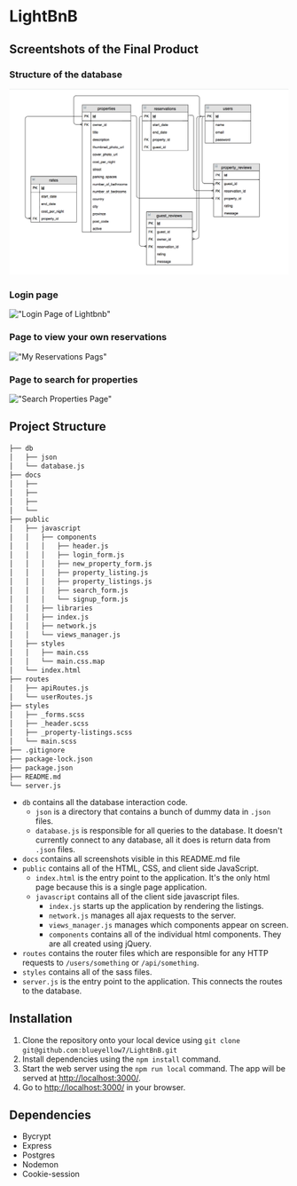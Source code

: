 # LightBnB

## Screentshots of the Final Product
### Structure of the database
!["Databse ERD"](https://raw.githubusercontent.com/blueyellow7/LightBnB/main/LightBnB_WebApp/docs/lightbnb_ERD.png)
### Login page
!["Login Page of Lightbnb"](https://raw.githubusercontent.com/blueyellow7/main/LightBnB_WebApp/docs/login.jpg)
### Page to view your own reservations
!["My Reservations Pags"](https://raw.githubusercontent.com/blueyellow7/main/LightBnB_WebApp/docs/my_reservations.png)
### Page to search for properties
!["Search Properties Page"](https://raw.githubusercontent.com/blueyellow7/main/LightBnB_WebApp/docs/search.png)

## Project Structure
```
├── db
│   ├── json
│   └── database.js
├── docs
│   ├──
│   ├──
│   ├── 
│   └──
├── public
│   ├── javascript
│   │   ├── components 
│   │   │   ├── header.js
│   │   │   ├── login_form.js
│   │   │   ├── new_property_form.js
│   │   │   ├── property_listing.js
│   │   │   ├── property_listings.js
│   │   │   ├── search_form.js
│   │   │   └── signup_form.js
│   │   ├── libraries
│   │   ├── index.js
│   │   ├── network.js
│   │   └── views_manager.js
│   ├── styles
│   │   ├── main.css
│   │   └── main.css.map
│   └── index.html
├── routes
│   ├── apiRoutes.js
│   └── userRoutes.js
├── styles  
│   ├── _forms.scss
│   ├── _header.scss
│   ├── _property-listings.scss
│   └── main.scss
├── .gitignore
├── package-lock.json
├── package.json
├── README.md
└── server.js
```
* `db` contains all the database interaction code.
  * `json` is a directory that contains a bunch of dummy data in `.json` files.
  * `database.js` is responsible for all queries to the database. It doesn't currently connect to any database, all it does is return data from `.json` files.
* `docs` contains all screenshots visible in this README.md file
* `public` contains all of the HTML, CSS, and client side JavaScript. 
  * `index.html` is the entry point to the application. It's the only html page because this is a single page application.
  * `javascript` contains all of the client side javascript files.
    * `index.js` starts up the application by rendering the listings.
    * `network.js` manages all ajax requests to the server.
    * `views_manager.js` manages which components appear on screen.
    * `components` contains all of the individual html components. They are all created using jQuery.
* `routes` contains the router files which are responsible for any HTTP requests to `/users/something` or `/api/something`. 
* `styles` contains all of the sass files. 
* `server.js` is the entry point to the application. This connects the routes to the database.

## Installation
1. Clone the repository onto your local device using ```git clone git@github.com:blueyellow7/LightBnB.git```
3. Install dependencies using the `npm install` command.
3. Start the web server using the `npm run local` command. The app will be served at <http://localhost:3000/>.
4. Go to <http://localhost:3000/> in your browser.

## Dependencies
- Bycrypt
- Express
- Postgres
- Nodemon
- Cookie-session